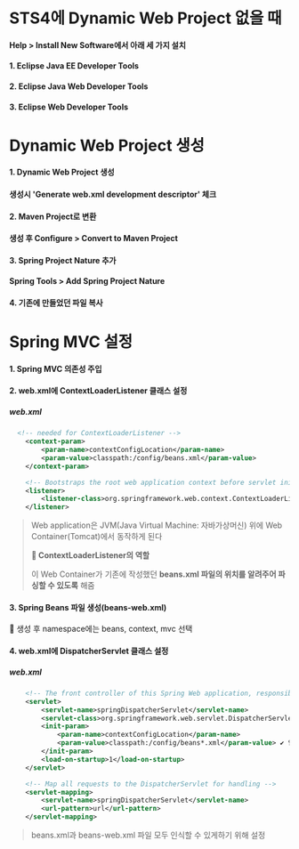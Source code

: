 # STS4에 Dynamic Web Project 없을 때

#### Help >  Install New Software에서 아래 세 가지 설치

#### 1. Eclipse Java EE Developer Tools

#### 2. Eclipse Java Web Developer Tools

#### 3. Eclipse Web Developer Tools



# Dynamic Web Project 생성

#### 1. Dynamic Web Project 생성

#### 생성시 'Generate web.xml development descriptor' 체크



#### 2. Maven Project로 변환

#### 생성 후 Configure > Convert to Maven Project



#### 3. Spring Project Nature 추가

#### Spring Tools > Add Spring Project Nature



#### 4. 기존에 만들었던 파일 복사



# Spring MVC 설정

#### 1. Spring MVC 의존성 주입



#### 2. web.xml에 ContextLoaderListener 클래스 설정

##### web.xml

```xml
  <!-- needed for ContextLoaderListener -->
	<context-param>
		<param-name>contextConfigLocation</param-name>
		<param-value>classpath:/config/beans.xml</param-value>
	</context-param>

	<!-- Bootstraps the root web application context before servlet initialization -->
	<listener>
		<listener-class>org.springframework.web.context.ContextLoaderListener</listener-class>
	</listener>
```

> Web application은 JVM(Java Virtual Machine: 자바가상머신) 위에 Web Container(Tomcat)에서 동작하게 된다
>
> **🚨 ContextLoaderListener의 역할**
>
> 이 Web Container가 기존에 작성했던 **beans.xml 파일의 위치를 알려주어 파싱할 수 있도록** 해줌



#### 3. Spring Beans 파일 생성(beans-web.xml)

🚨 생성 후 namespace에는 beans, context, mvc 선택 



#### 4. web.xml에 DispatcherServlet 클래스 설정

##### web.xml

```xml
	<!-- The front controller of this Spring Web application, responsible for handling all application requests -->
	<servlet>
		<servlet-name>springDispatcherServlet</servlet-name>
		<servlet-class>org.springframework.web.servlet.DispatcherServlet</servlet-class>
		<init-param>
			<param-name>contextConfigLocation</param-name>
			<param-value>classpath:/config/beans*.xml</param-value> ✔ 입력
		</init-param>
		<load-on-startup>1</load-on-startup>
	</servlet>

	<!-- Map all requests to the DispatcherServlet for handling -->
	<servlet-mapping>
		<servlet-name>springDispatcherServlet</servlet-name>
		<url-pattern>url</url-pattern>
	</servlet-mapping>
```

> beans.xml과 beans-web.xml 파일 모두 인식할 수 있게하기 위해 설정